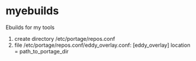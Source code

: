 # myebuilds
Ebuilds for my tools

1. create directory /etc/portage/repos.conf
2. file /etc/portage/repos.conf/eddy_overlay.conf:
	[eddy_overlay]
	location = path_to_portage_dir
